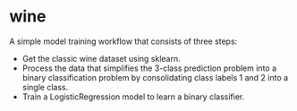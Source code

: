 # wine

A simple model training workflow that consists of three steps:
* Get the classic wine dataset using sklearn.
* Process the data that simplifies the 3-class prediction problem into a binary classification problem by consolidating class labels 1 and 2 into a single class.
* Train a LogisticRegression model to learn a binary classifier.
